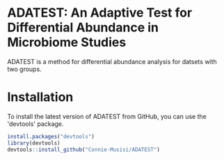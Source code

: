# ADATEST: An Adaptive Test for Differential Abundance in Microbiome Studies
ADATEST is a method for differential abundance analysis for datsets with two groups.

# Installation
To install the latest version of ADATEST from GitHub, you can use the 'devtools' package.
```r
install.packages("devtools")
library(devtools)
devtools::install_github("Connie-Musisi/ADATEST")
```
